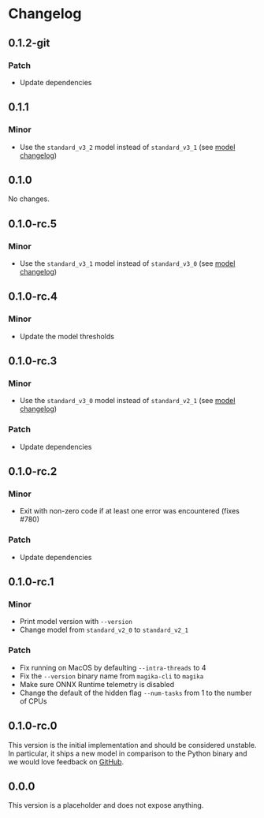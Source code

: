 # Changelog

## 0.1.2-git

### Patch

- Update dependencies

## 0.1.1

### Minor

- Use the `standard_v3_2` model instead of `standard_v3_1` (see [model changelog])

## 0.1.0

No changes.

## 0.1.0-rc.5

### Minor

- Use the `standard_v3_1` model instead of `standard_v3_0` (see [model changelog])

## 0.1.0-rc.4

### Minor

- Update the model thresholds

## 0.1.0-rc.3

### Minor

- Use the `standard_v3_0` model instead of `standard_v2_1` (see [model changelog])

### Patch

- Update dependencies

## 0.1.0-rc.2

### Minor

- Exit with non-zero code if at least one error was encountered (fixes #780)

### Patch

- Update dependencies

## 0.1.0-rc.1

### Minor

- Print model version with `--version`
- Change model from `standard_v2_0` to `standard_v2_1`

### Patch

- Fix running on MacOS by defaulting `--intra-threads` to 4
- Fix the `--version` binary name from `magika-cli` to `magika`
- Make sure ONNX Runtime telemetry is disabled
- Change the default of the hidden flag `--num-tasks` from 1 to the number of CPUs

## 0.1.0-rc.0

This version is the initial implementation and should be considered unstable. In particular, it
ships a new model in comparison to the Python binary and we would love feedback on
[GitHub](https://github.com/google/magika/issues).

## 0.0.0

This version is a placeholder and does not expose anything.

[model changelog]: https://github.com/google/magika/blob/main/assets/models/CHANGELOG.md
